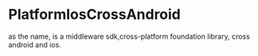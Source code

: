 # PlatformIosCrossAndroid
as the name, is a middleware sdk,cross-platform foundation library, cross android and ios.
